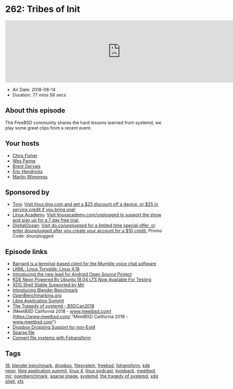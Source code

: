 # 262: Tribes of Init

<iframe src="https://player.fireside.fm/v2/RUkczH-V+iqaYBcMA?theme=dark" width="740" height="200" frameborder="0" scrolling="no"></iframe>

* Air Date: 2018-08-14
* Duration: 77 mins 56 secs

## About this episode

The FreeBSD community shares the hard lessons learned from systemd, we play some great clips from a recent event.

## Your hosts
* [Chris Fisher](https://linuxunplugged.com/hosts/chrislas)
* [Wes Payne](https://linuxunplugged.com/hosts/wes)
* [Brent Gervais](https://linuxunplugged.com/hosts/brent)
* [Eric Hendricks](https://linuxunplugged.com/guests/erichendricks)
* [Martin Wimpress](https://linuxunplugged.com/guests/martinwimpress)

## Sponsored by

  * [Ting](http://linux.ting.com): [Visit linux.ting.com and get a $25 discount off a device, or $25 in service credit if you bring one!](http://linux.ting.com)
  * [Linux Academy](http://linuxacademy.com/unplugged): [Visit linuxacademy.com/unplugged to support the show and sign up for a 7 day free trial.](http://linuxacademy.com/unplugged)
  * [DigitalOcean](https://do.co/unplugged): [Visit do.co/unplugged for a limited time special offer, or enter dounplugged after you create your account for a $10 credit.](https://do.co/unplugged) Promo Code: dounplugged



## Episode links

  * [Barnard is a terminal-based client for the Mumble voice chat software](https://github.com/layeh/barnard "Barnard is a terminal-based client for the Mumble voice chat software")
  * [LKML: Linus Torvalds: Linux 4.18](https://lkml.org/lkml/2018/8/12/103 "LKML: Linus Torvalds: Linux 4.18")
  * [Introducing the new lead for Android Open Source Project](https://opensource.googleblog.com/2018/08/introducing-new-lead-for-android.html "Introducing the new lead for Android Open Source Project")
  * [KDE Neon Powered By Ubuntu 18.04 LTS Now Available For Testing](https://www.phoronix.com/scan.php?page=news_item&px=KDE-Neon-Bionic-Builds "KDE Neon Powered By Ubuntu 18.04 LTS Now Available For Testing")
  * [XDG Shell Stable Supported by Mir](https://community.ubuntu.com/t/xdg-shell-stable-supported-by-mir/7492 "XDG Shell Stable Supported by Mir")
  * [Introducing Blender Benchmark](https://www.blender.org/news/introducing-blender-benchmark/ "Introducing Blender Benchmark")
  * [OpenBenchmarking.org](https://openbenchmarking.org/ "OpenBenchmarking.org")
  * [Libre Application Summit](https://las.gnome.org/conferences/LAS/schedule/events "Libre Application Summit")
  * [The Tragedy of systemd - BSDCan2018](http://www.bsdcan.org/2018/schedule/events/927.en.html "The Tragedy of systemd - BSDCan2018")
  * [MeetBSD California 2018 - www.meetbsd.com](https://www.meetbsd.com/ "MeetBSD California 2018 - www.meetbsd.com")
  * [Dropbox Dropping Support for non-Ext4](https://www.dropboxforum.com/t5/Syncing-and-uploads/Dropbox-client-warns-me-that-it-ll-stop-syncing-in-Nov-why/m-p/290065/highlight/true#M42255 "Dropbox Dropping Support for non-Ext4")
  * [Sparse file](https://wiki.archlinux.org/index.php/Sparse_file "Sparse file")
  * [Convert file systems with Fstransform](https://fedoramagazine.org/transform-file-systems-in-linux/ "Convert file systems with Fstransform")



## Tags

[18](https://linuxunplugged.com/tags/18), [blender benchmark](https://linuxunplugged.com/tags/blender%20benchmark), [dropbox](https://linuxunplugged.com/tags/dropbox), [filesystem](https://linuxunplugged.com/tags/filesystem), [freebsd](https://linuxunplugged.com/tags/freebsd), [fstransform](https://linuxunplugged.com/tags/fstransform), [kde neon](https://linuxunplugged.com/tags/kde%20neon), [libre application summit](https://linuxunplugged.com/tags/libre%20application%20summit), [linux 4](https://linuxunplugged.com/tags/linux%204), [linux podcast](https://linuxunplugged.com/tags/linux%20podcast), [loopback](https://linuxunplugged.com/tags/loopback), [meetbsd](https://linuxunplugged.com/tags/meetbsd), [mir](https://linuxunplugged.com/tags/mir), [openbenchmark](https://linuxunplugged.com/tags/openbenchmark), [sparse image](https://linuxunplugged.com/tags/sparse%20image), [systemd](https://linuxunplugged.com/tags/systemd), [the tragedy of systemd](https://linuxunplugged.com/tags/the%20tragedy%20of%20systemd), [xdg shell](https://linuxunplugged.com/tags/xdg%20shell), [xfs](https://linuxunplugged.com/tags/xfs)